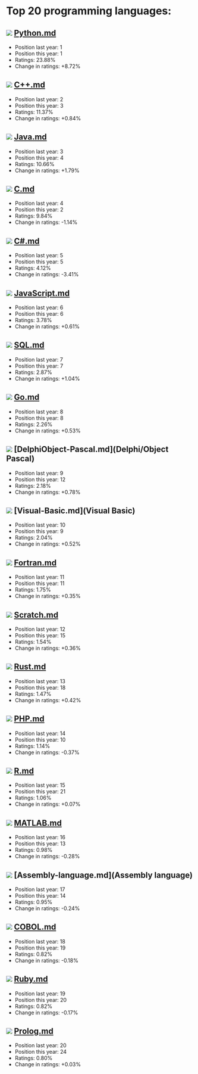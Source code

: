 # Top 20 programming languages:
## ![](https://www.tiobe.com//wp-content/themes/tiobe/tiobe-index/images/Python.png) [Python.md](Python)
- Position last year: 1
- Position this year: 1
- Ratings: 23.88%
- Change in ratings: +8.72%
## ![](https://www.tiobe.com//wp-content/themes/tiobe/tiobe-index/images/C__.png) [C++.md](C++)
- Position last year: 2
- Position this year: 3
- Ratings: 11.37%
- Change in ratings: +0.84%
## ![](https://www.tiobe.com//wp-content/themes/tiobe/tiobe-index/images/Java.png) [Java.md](Java)
- Position last year: 3
- Position this year: 4
- Ratings: 10.66%
- Change in ratings: +1.79%
## ![](https://www.tiobe.com//wp-content/themes/tiobe/tiobe-index/images/C.png) [C.md](C)
- Position last year: 4
- Position this year: 2
- Ratings: 9.84%
- Change in ratings: -1.14%
## ![](https://www.tiobe.com//wp-content/themes/tiobe/tiobe-index/images/C_.png) [C#.md](C#)
- Position last year: 5
- Position this year: 5
- Ratings: 4.12%
- Change in ratings: -3.41%
## ![](https://www.tiobe.com//wp-content/themes/tiobe/tiobe-index/images/JavaScript.png) [JavaScript.md](JavaScript)
- Position last year: 6
- Position this year: 6
- Ratings: 3.78%
- Change in ratings: +0.61%
## ![](https://www.tiobe.com//wp-content/themes/tiobe/tiobe-index/images/SQL.png) [SQL.md](SQL)
- Position last year: 7
- Position this year: 7
- Ratings: 2.87%
- Change in ratings: +1.04%
## ![](https://www.tiobe.com//wp-content/themes/tiobe/tiobe-index/images/Go.png) [Go.md](Go)
- Position last year: 8
- Position this year: 8
- Ratings: 2.26%
- Change in ratings: +0.53%
## ![](https://www.tiobe.com//wp-content/themes/tiobe/tiobe-index/images/Delphi_Object_Pascal.png) [DelphiObject-Pascal.md](Delphi/Object Pascal)
- Position last year: 9
- Position this year: 12
- Ratings: 2.18%
- Change in ratings: +0.78%
## ![](https://www.tiobe.com//wp-content/themes/tiobe/tiobe-index/images/Visual_Basic.png) [Visual-Basic.md](Visual Basic)
- Position last year: 10
- Position this year: 9
- Ratings: 2.04%
- Change in ratings: +0.52%
## ![](https://www.tiobe.com//wp-content/themes/tiobe/tiobe-index/images/Fortran.png) [Fortran.md](Fortran)
- Position last year: 11
- Position this year: 11
- Ratings: 1.75%
- Change in ratings: +0.35%
## ![](https://www.tiobe.com//wp-content/themes/tiobe/tiobe-index/images/Scratch.png) [Scratch.md](Scratch)
- Position last year: 12
- Position this year: 15
- Ratings: 1.54%
- Change in ratings: +0.36%
## ![](https://www.tiobe.com//wp-content/themes/tiobe/tiobe-index/images/Rust.png) [Rust.md](Rust)
- Position last year: 13
- Position this year: 18
- Ratings: 1.47%
- Change in ratings: +0.42%
## ![](https://www.tiobe.com//wp-content/themes/tiobe/tiobe-index/images/PHP.png) [PHP.md](PHP)
- Position last year: 14
- Position this year: 10
- Ratings: 1.14%
- Change in ratings: -0.37%
## ![](https://www.tiobe.com//wp-content/themes/tiobe/tiobe-index/images/R.png) [R.md](R)
- Position last year: 15
- Position this year: 21
- Ratings: 1.06%
- Change in ratings: +0.07%
## ![](https://www.tiobe.com//wp-content/themes/tiobe/tiobe-index/images/MATLAB.png) [MATLAB.md](MATLAB)
- Position last year: 16
- Position this year: 13
- Ratings: 0.98%
- Change in ratings: -0.28%
## ![](https://www.tiobe.com//wp-content/themes/tiobe/tiobe-index/images/Assembly_language.png) [Assembly-language.md](Assembly language)
- Position last year: 17
- Position this year: 14
- Ratings: 0.95%
- Change in ratings: -0.24%
## ![](https://www.tiobe.com//wp-content/themes/tiobe/tiobe-index/images/COBOL.png) [COBOL.md](COBOL)
- Position last year: 18
- Position this year: 19
- Ratings: 0.82%
- Change in ratings: -0.18%
## ![](https://www.tiobe.com//wp-content/themes/tiobe/tiobe-index/images/Ruby.png) [Ruby.md](Ruby)
- Position last year: 19
- Position this year: 20
- Ratings: 0.82%
- Change in ratings: -0.17%
## ![](https://www.tiobe.com//wp-content/themes/tiobe/tiobe-index/images/Prolog.png) [Prolog.md](Prolog)
- Position last year: 20
- Position this year: 24
- Ratings: 0.80%
- Change in ratings: +0.03%
